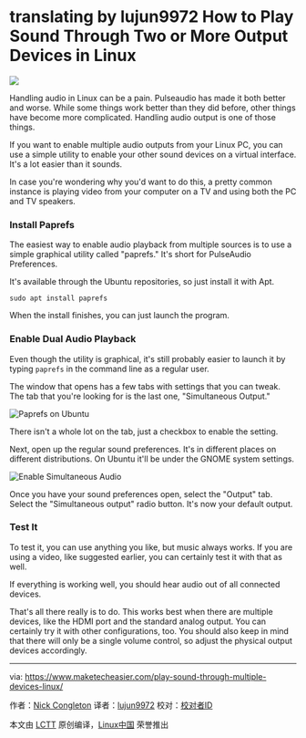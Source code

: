 translating by lujun9972
How to Play Sound Through Two or More Output Devices in Linux
======

![](https://www.maketecheasier.com/assets/uploads/2018/01/output-audio-multiple-devices-featured.jpg)

Handling audio in Linux can be a pain. Pulseaudio has made it both better and worse. While some things work better than they did before, other things have become more complicated. Handling audio output is one of those things.

If you want to enable multiple audio outputs from your Linux PC, you can use a simple utility to enable your other sound devices on a virtual interface. It's a lot easier than it sounds.

In case you're wondering why you'd want to do this, a pretty common instance is playing video from your computer on a TV and using both the PC and TV speakers.

### Install Paprefs

The easiest way to enable audio playback from multiple sources is to use a simple graphical utility called "paprefs." It's short for PulseAudio Preferences.

It's available through the Ubuntu repositories, so just install it with Apt.
```
sudo apt install paprefs
```

When the install finishes, you can just launch the program.

### Enable Dual Audio Playback

Even though the utility is graphical, it's still probably easier to launch it by typing `paprefs` in the command line as a regular user.

The window that opens has a few tabs with settings that you can tweak. The tab that you're looking for is the last one, "Simultaneous Output."

![Paprefs on Ubuntu][1]

There isn't a whole lot on the tab, just a checkbox to enable the setting.

Next, open up the regular sound preferences. It's in different places on different distributions. On Ubuntu it'll be under the GNOME system settings.

![Enable Simultaneous Audio][2]

Once you have your sound preferences open, select the "Output" tab. Select the "Simultaneous output" radio button. It's now your default output.

### Test It

To test it, you can use anything you like, but music always works. If you are using a video, like suggested earlier, you can certainly test it with that as well.

If everything is working well, you should hear audio out of all connected devices.

That's all there really is to do. This works best when there are multiple devices, like the HDMI port and the standard analog output. You can certainly try it with other configurations, too. You should also keep in mind that there will only be a single volume control, so adjust the physical output devices accordingly.


--------------------------------------------------------------------------------

via: https://www.maketecheasier.com/play-sound-through-multiple-devices-linux/

作者：[Nick Congleton][a]
译者：[lujun9972](https://github.com/lujun9972)
校对：[校对者ID](https://github.com/校对者ID)

本文由 [LCTT](https://github.com/LCTT/TranslateProject) 原创编译，[Linux中国](https://linux.cn/) 荣誉推出

[a]:https://www.maketecheasier.com/author/nickcongleton/
[1]:https://www.maketecheasier.com/assets/uploads/2018/01/sa-paprefs.jpg (Paprefs on Ubuntu)
[2]:https://www.maketecheasier.com/assets/uploads/2018/01/sa-enable.jpg (Enable Simultaneous Audio)
[3]:https://depositphotos.com/89314442/stock-photo-headphones-on-speakers.html
